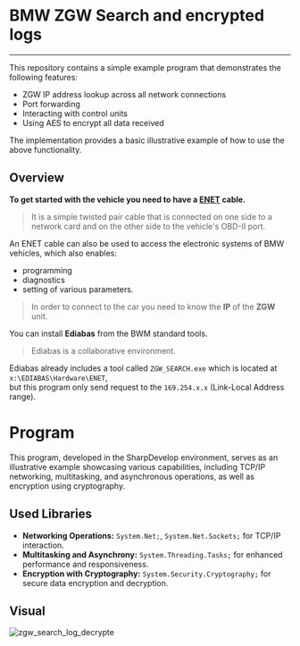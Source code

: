 # BMW ZGW Search and encrypted logs
---
This repository contains a simple example program that demonstrates the following features:

- ZGW IP address lookup across all network connections
- Port forwarding
- Interacting with control units
- Using AES to encrypt all data received

The implementation provides a basic illustrative example of how to use the above functionality.

## Overview
**To get started with the vehicle you need to have a  [ENET][enet] cable.**  
> It is a simple twisted pair cable that is connected on one side to a network card and on the other side to the vehicle's OBD-II port.  

An ENET cable can also be used to access the electronic systems of BMW vehicles, which also enables:
- programming
- diagnostics
- setting of various parameters.  

> In order to connect to the car you need to know the **IP** of the **ZGW** unit.  

You can install **Ediabas** from the BWM standard tools.
> Ediabas is a collaborative environment.

Ediabas already includes a tool called `ZGW_SEARCH.exe` which is located at `x:\EDIABAS\Hardware\ENET`,  
but this program only send request to the `169.254.x.x` (Link-Local Address range).

# Program

This program, developed in the SharpDevelop environment, serves as an illustrative example showcasing various capabilities, including TCP/IP networking, multitasking, and asynchronous operations, as well as encryption using cryptography.

## Used Libraries

- **Networking Operations:** `System.Net;`, `System.Net.Sockets;` for TCP/IP interaction.
- **Multitasking and Asynchrony:** `System.Threading.Tasks;` for enhanced performance and responsiveness.
- **Encryption with Cryptography:** `System.Security.Cryptography;` for secure data encryption and decryption.

## Visual
![zgw_search_log_decrypte](https://github.com/Viaszx/Mazda-SkyActiv-EngineCoolantTemp/assets/78595419/58674369-8196-411d-90b1-a3bd2e792f0b)

[enet]: <http://bmwtools.info/uploads/enet_doku.pdf> "Guide"
